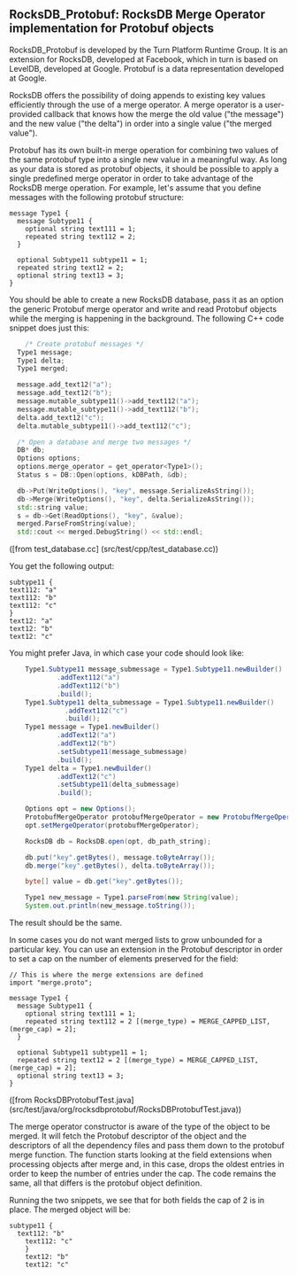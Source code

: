 ## RocksDB_Protobuf: RocksDB Merge Operator implementation for Protobuf objects

RocksDB_Protobuf is developed by the Turn Platform Runtime Group. It
is an extension for RocksDB, developed at Facebook, which in turn is based on
LevelDB, developed at Google. Protobuf is a data representation
developed at Google.

RocksDB offers the possibility of doing appends to existing key values
efficiently through the use of a merge operator. A merge operator is a
user-provided callback that knows how the merge the old value ("the
message") and the new value ("the delta") in order into a single value
("the merged value").

Protobuf has its own built-in merge operation for combining two values
of the same protobuf type into a single new value in a meaningful
way. As long as your data is stored as protobuf objects, it should be
possible to apply a single predefined merge operator in order to take
advantage of the RocksDB merge operation. For example, let's assume
that you define messages with the following protobuf structure:

```
message Type1 {
  message Subtype11 {
    optional string text111 = 1;
    repeated string text112 = 2;
  }

  optional Subtype11 subtype11 = 1;
  repeated string text12 = 2;
  optional string text13 = 3;
}
```

You should be able to create a new RocksDB database, pass it as an
option the generic Protobuf merge operator and write and read Protobuf
objects while the merging is happening in the background. The
following C++ code snippet does just this:


```C++
    /* Create protobuf messages */
  Type1 message;
  Type1 delta;
  Type1 merged;

  message.add_text12("a");
  message.add_text12("b");
  message.mutable_subtype11()->add_text112("a");
  message.mutable_subtype11()->add_text112("b");
  delta.add_text12("c");
  delta.mutable_subtype11()->add_text112("c");

  /* Open a database and merge two messages */
  DB* db;
  Options options;
  options.merge_operator = get_operator<Type1>();
  Status s = DB::Open(options, kDBPath, &db);

  db->Put(WriteOptions(), "key", message.SerializeAsString());
  db->Merge(WriteOptions(), "key", delta.SerializeAsString());
  std::string value;
  s = db->Get(ReadOptions(), "key", &value);
  merged.ParseFromString(value);
  std::cout << merged.DebugString() << std::endl;
```
([from test_database.cc] (src/test/cpp/test_database.cc))

You get the following output:

```
subtype11 {
text112: "a"
text112: "b"
text112: "c"
}
text12: "a"
text12: "b"
text12: "c"
```

You might prefer Java, in which case your code should look like:

```Java
	Type1.Subtype11 message_submessage = Type1.Subtype11.newBuilder()
			.addText112("a")
			.addText112("b")
			.build();
	Type1.Subtype11 delta_submessage = Type1.Subtype11.newBuilder()
			  .addText112("c")
			  .build();
    Type1 message = Type1.newBuilder()
			.addText12("a")
			.addText12("b")
			.setSubtype11(message_submessage)
			.build();
	Type1 delta = Type1.newBuilder()
			.addText12("c")
			.setSubtype11(delta_submessage)
			.build();

    Options opt = new Options();
    ProtobufMergeOperator protobufMergeOperator = new ProtobufMergeOperator(Type1.class);
    opt.setMergeOperator(protobufMergeOperator);

    RocksDB db = RocksDB.open(opt, db_path_string);

    db.put("key".getBytes(), message.toByteArray());
    db.merge("key".getBytes(), delta.toByteArray());

    byte[] value = db.get("key".getBytes());

	Type1 new_message = Type1.parseFrom(new String(value);
	System.out.println(new_message.toString());
```

The result should be the same.

In some cases you do not want merged lists to grow unbounded for a
particular key. You can use an extension in the Protobuf descriptor in
order to set a cap on the number of elements preserved for the field:

```
// This is where the merge extensions are defined
import "merge.proto";

message Type1 {
  message Subtype11 {
    optional string text111 = 1;
    repeated string text112 = 2 [(merge_type) = MERGE_CAPPED_LIST, (merge_cap) = 2];
  }

  optional Subtype11 subtype11 = 1;
  repeated string text12 = 2 [(merge_type) = MERGE_CAPPED_LIST, (merge_cap) = 2];
  optional string text13 = 3;
}
```
([from RocksDBProtobufTest.java] (src/test/java/org/rocksdbprotobuf/RocksDBProtobufTest.java))

The merge operator constructor is aware of the type of the object to
be merged. It will fetch the Protobuf descriptor of the object and the
descriptors of all the dependency files and pass them down to the
protobuf merge function. The function starts looking at the field
extensions when processing objects after merge and, in this case, drops
the oldest entries in order to keep the number of entries under the
cap. The code remains the same, all that differs is the protobuf
object definition.

Running the two snippets, we see that for both fields the cap of 2 is
in place. The merged object will be:
```
subtype11 {
  text112: "b"
    text112: "c"
    }
    text12: "b"
    text12: "c"
```
